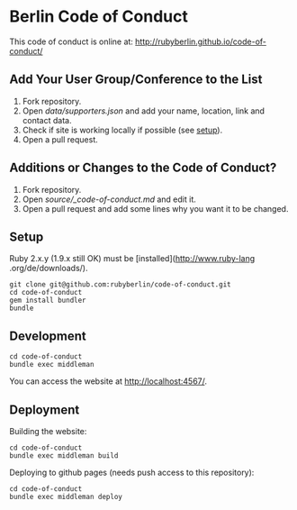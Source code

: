 Berlin Code of Conduct
======================

This code of conduct is online at: http://rubyberlin.github.io/code-of-conduct/

Add Your User Group/Conference to the List
------------------------------------------

1. Fork repository.
2. Open *data/supporters.json* and add your name, location, 
link and contact data.
3. Check if site is working locally if possible (see [setup](#setup)).
4. Open a pull request.


Additions or Changes to the Code of Conduct?
--------------------------------------------

1. Fork repository.
2. Open *source/_code-of-conduct.md* and edit it.
3. Open a pull request and add some lines why you want it to be changed.


Setup
-----

Ruby 2.x.y (1.9.x still OK) must be [installed](http://www.ruby-lang
.org/de/downloads/).

    git clone git@github.com:rubyberlin/code-of-conduct.git
    cd code-of-conduct
    gem install bundler
    bundle


Development
-----------

    cd code-of-conduct
    bundle exec middleman

You can access the website at <http://localhost:4567/>.


Deployment
----------

Building the website:

    cd code-of-conduct
    bundle exec middleman build

Deploying to github pages (needs push access to this repository):

    cd code-of-conduct
    bundle exec middleman deploy

